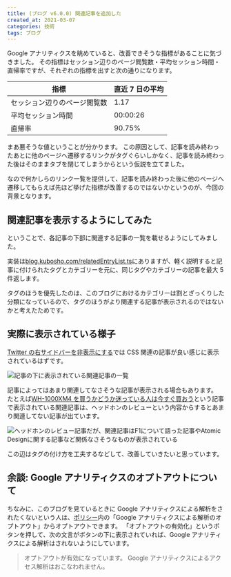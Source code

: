 ```yaml
---
title: (ブログ v6.0.0) 関連記事を追加した
created_at: 2021-03-07
categories: 技術
tags: ブログ
---
```


Google アナリティクスを眺めていると、改善できそうな指標があることに気づきました。
その指標はセッション辺りのページ閲覧数・平均セッション時間・直帰率ですが、それぞれの指標を出すと次の通りになります。

| 指標                         | 直近 7 日の平均 |
| ---------------------------- | --------------- |
| セッション辺りのページ閲覧数 | 1.17            |
| 平均セッション時間           | 00:00:26        |
| 直帰率                       | 90.75%          |

まあ悪そうな値ということが分かります。
この原因として、記事を読み終わったあとに他のページへ遷移するリンクがタグぐらいしかなく、記事を読み終わった後はそのままタブを閉じてしまうからという仮説を立てました。

なので何かしらのリンク一覧を提供して、記事を読み終わった後に他のページへ遷移してもらえば先ほど挙げた指標が改善するのではないかというのが、今回の背景となります。

## 関連記事を表示するようにしてみた

ということで、各記事の下部に関連する記事の一覧を載せるようにしてみました。

実装は[blog.kubosho.com/relatedEntryList.ts](https://github.com/kubosho/blog.kubosho.com/blob/master/src/entry/relatedEntryList.ts)にありますが、軽く説明すると記事に付けられたタグとカテゴリーを元に、同じタグやカテゴリーの記事を最大 5 件返します。

タグのほうを優先したのは、このブログにおけるカテゴリーは割とざっくりした分類になっているので、タグのほうがより関連する記事が表示されるのではないかと考えたためです。

## 実際に表示されている様子

[Twitter の右サイドバーを非表示にする](https://blog.kubosho.com/entry/remove-twitter-trend)では CSS 関連の記事が良い感じに表示されているはずです。

![記事の下に表示されている関連記事の一覧](https://blog-assets.kubosho.com/related_entry_list.png)

記事によってはあまり関連してなさそうな記事が表示される場合もあります。
たとえば[WH-1000XM4 を買うかどうか迷っている人は今すぐ買おう](https://blog.kubosho.com/entry/wh-1000xm4-review)という記事で表示されている関連記事は、ヘッドホンのレビューという内容からするとあまり関連してない記事が出ています。

![ヘッドホンのレビュー記事だが、関連記事はF1について語った記事やAtomic Designに関する記事など関係なさそうなものが表示されている](https://blog-assets.kubosho.com/related_entry_list_2.png)

この辺はタグの付け方を工夫するなどして、改善していきたいと思っています。

## 余談: Google アナリティクスのオプトアウトについて

ちなみに、このブログを見ているときに Google アナリティクスによる解析をされたくないという人は、[ポリシー](https://blog.kubosho.com/policy)内の「Google アナリティクスによる解析のオプトアウト」からオプトアウトできます。
「オプトアウトの有効化」というボタンを押して、次の文言がボタンの下に表示されていれば、Google アナリティクスによる解析はされないようにしています。

> オプトアウトが有効になっています。
> Google アナリティクスによるアクセス解析はおこなわれません。
